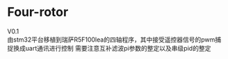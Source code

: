 # Four-rotor
V0.1  
由stm32平台移植到瑞萨R5F100lea的四轴程序，其中接受遥控器信号的pwm捕捉换成uart通讯进行控制
需要注意互补滤波pi参数的整定以及串级pid的整定

